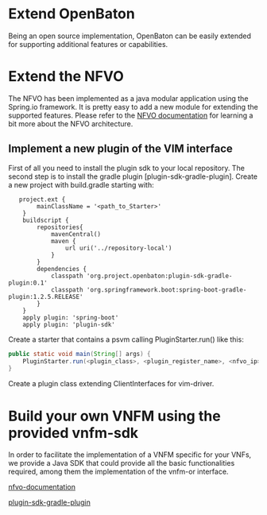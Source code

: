 # Extend OpenBaton
Being an open source implementation, OpenBaton can be easily extended for supporting additional features or capabilities.

# Extend the NFVO
The NFVO has been implemented as a java modular application using the Spring.io framework. It is pretty easy to add a new module for extending the supported features. Please refer to the [NFVO documentation](nfvo-documentation) for learning a bit more about the NFVO architecture.

## Implement a new plugin of the VIM interface

First of all you need to install the plugin sdk to your local repository. The second step is to install the gradle plugin [plugin-sdk-gradle-plugin]. 
Create a new project with build.gradle starting with:

```
   project.ext {
        mainClassName = '<path_to_Starter>'
    }
    buildscript {
        repositories{
            mavenCentral()
            maven {
                url uri('../repository-local')
            }
        }
        dependencies {
            classpath 'org.project.openbaton:plugin-sdk-gradle-plugin:0.1'
            classpath 'org.springframework.boot:spring-boot-gradle-plugin:1.2.5.RELEASE'
        }
    }
    apply plugin: 'spring-boot'
    apply plugin: 'plugin-sdk'
```

Create a starter that contains a psvm calling PluginStarter.run() like this:

```java
public static void main(String[] args) {
    PluginStarter.run(<plugin_class>, <plugin_register_name>, <nfvo_ip>, <nfvo_rmi_port(default: 1099)>);
}
```
Create a plugin class extending ClientInterfaces for vim-driver.


# Build your own VNFM using the provided vnfm-sdk 
In order to facilitate the implementation of a VNFM specific for your VNFs, we provide a Java SDK that could provide all the basic functionalities required, among them the implementation of the vnfm-or interface. 



[nfvo-documentation](nfvo-architecture)

[plugin-sdk-gradle-plugin](https://gitlab.fokus.fraunhofer.de/openbaton/plugin-sdk-gradle-plugin)